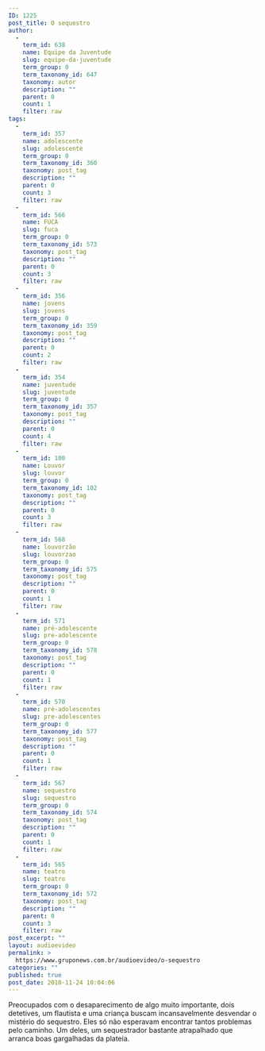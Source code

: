 ```yaml
---
ID: 1225
post_title: O sequestro
author:
  - 
    term_id: 638
    name: Equipe da Juventude
    slug: equipe-da-juventude
    term_group: 0
    term_taxonomy_id: 647
    taxonomy: autor
    description: ""
    parent: 0
    count: 1
    filter: raw
tags:
  - 
    term_id: 357
    name: adolescente
    slug: adolescente
    term_group: 0
    term_taxonomy_id: 360
    taxonomy: post_tag
    description: ""
    parent: 0
    count: 3
    filter: raw
  - 
    term_id: 566
    name: FUCA
    slug: fuca
    term_group: 0
    term_taxonomy_id: 573
    taxonomy: post_tag
    description: ""
    parent: 0
    count: 3
    filter: raw
  - 
    term_id: 356
    name: jovens
    slug: jovens
    term_group: 0
    term_taxonomy_id: 359
    taxonomy: post_tag
    description: ""
    parent: 0
    count: 2
    filter: raw
  - 
    term_id: 354
    name: juventude
    slug: juventude
    term_group: 0
    term_taxonomy_id: 357
    taxonomy: post_tag
    description: ""
    parent: 0
    count: 4
    filter: raw
  - 
    term_id: 100
    name: Louvor
    slug: louvor
    term_group: 0
    term_taxonomy_id: 102
    taxonomy: post_tag
    description: ""
    parent: 0
    count: 3
    filter: raw
  - 
    term_id: 568
    name: louvorzão
    slug: louvorzao
    term_group: 0
    term_taxonomy_id: 575
    taxonomy: post_tag
    description: ""
    parent: 0
    count: 1
    filter: raw
  - 
    term_id: 571
    name: pré-adolescente
    slug: pre-adolescente
    term_group: 0
    term_taxonomy_id: 578
    taxonomy: post_tag
    description: ""
    parent: 0
    count: 1
    filter: raw
  - 
    term_id: 570
    name: pré-adolescentes
    slug: pre-adolescentes
    term_group: 0
    term_taxonomy_id: 577
    taxonomy: post_tag
    description: ""
    parent: 0
    count: 1
    filter: raw
  - 
    term_id: 567
    name: sequestro
    slug: sequestro
    term_group: 0
    term_taxonomy_id: 574
    taxonomy: post_tag
    description: ""
    parent: 0
    count: 1
    filter: raw
  - 
    term_id: 565
    name: teatro
    slug: teatro
    term_group: 0
    term_taxonomy_id: 572
    taxonomy: post_tag
    description: ""
    parent: 0
    count: 3
    filter: raw
post_excerpt: ""
layout: audioevideo
permalink: >
  https://www.gruponews.com.br/audioevideo/o-sequestro
categories: ""
published: true
post_date: 2010-11-24 10:04:06
---
```

Preocupados com o desaparecimento de algo muito importante, dois detetives, um flautista e uma criança buscam incansavelmente desvendar o mistério do sequestro. Eles só não esperavam encontrar tantos problemas pelo caminho. Um deles, um sequestrador bastante atrapalhado que arranca boas gargalhadas da plateia.